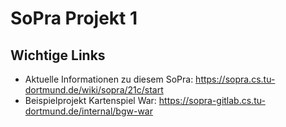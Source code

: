# SoPra Projekt 1

## Wichtige Links

* Aktuelle Informationen zu diesem SoPra: https://sopra.cs.tu-dortmund.de/wiki/sopra/21c/start
* Beispielprojekt Kartenspiel War: https://sopra-gitlab.cs.tu-dortmund.de/internal/bgw-war
